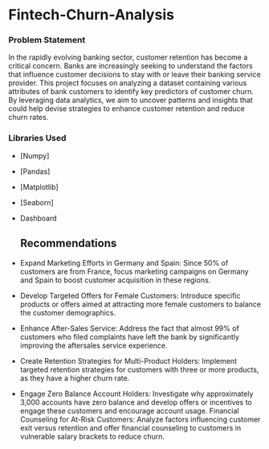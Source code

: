 # Fintech-Churn-Analysis
### Problem Statement
In the rapidly evolving banking sector, customer retention has become a critical concern. Banks are increasingly seeking to understand the factors that influence customer decisions to stay with or leave their banking service provider. This project focuses on analyzing a dataset containing various attributes of bank customers to identify key predictors of customer churn. By leveraging data analytics, we aim to uncover patterns and insights that could help devise strategies to enhance customer retention and reduce churn rates.


### Libraries Used
- [Numpy]
- [Pandas]
- [Matplotlib]
- [Seaborn]
- Dashboard

  ## Recommendations
- Expand Marketing Efforts in Germany and Spain: Since 50% of customers are from France, focus marketing campaigns on Germany and Spain to boost customer acquisition in these regions.
- Develop Targeted Offers for Female Customers: Introduce specific products or offers aimed at attracting more female customers to balance the customer demographics.
- Enhance After-Sales Service: Address the fact that almost 99% of customers who filed complaints have left the bank by significantly improving the aftersales service experience.
- Create Retention Strategies for Multi-Product Holders: Implement targeted retention strategies for customers with three or more products, as they have a higher churn rate.
- Engage Zero Balance Account Holders: Investigate why approximately 3,000 accounts have zero balance and develop offers or incentives to engage these customers and encourage account usage.
Financial Counseling for At-Risk Customers: Analyze factors influencing customer exit versus retention and offer financial counseling to customers in vulnerable salary brackets to reduce churn.
